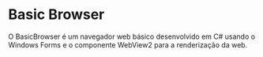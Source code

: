 # Basic Browser

O BasicBrowser é um navegador web básico desenvolvido em C# usando o Windows Forms e o componente WebView2 para a renderização da web.